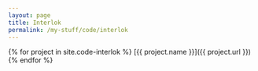 ```yaml
---
layout: page
title: Interlok
permalink: /my-stuff/code/interlok
---
```

{% for project in site.code-interlok %}
[{{ project.name }}]({{ project.url }})
{% endfor %}
